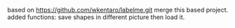 based on https://github.com/wkentaro/labelme.git
merge this based project.
added functions:
save shapes in different picture then load it.

